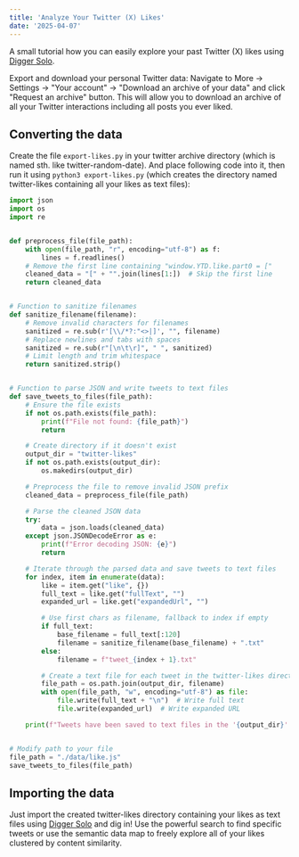 ```yaml
---
title: 'Analyze Your Twitter (X) Likes'
date: '2025-04-07'
---
```

A small tutorial how you can easily explore your past Twitter (X) likes using [Digger Solo](https://solo.digger.lol).

Export and download your personal Twitter data: Navigate to More -> Settings -> "Your account" -> "Download an archive of your data" and click "Request an archive" button. This will allow you to download an archive of all your Twitter interactions including all posts you ever liked.

## Converting the data

Create the file `export-likes.py` in your twitter archive directory (which is named sth. like twitter-random-date). And place following code into it, then run it using `python3 export-likes.py` (which creates the directory named twitter-likes containing all your likes as text files):

```python
import json
import os
import re


def preprocess_file(file_path):
    with open(file_path, "r", encoding="utf-8") as f:
        lines = f.readlines()
    # Remove the first line containing "window.YTD.like.part0 = ["
    cleaned_data = "[" + "".join(lines[1:])  # Skip the first line
    return cleaned_data


# Function to sanitize filenames
def sanitize_filename(filename):
    # Remove invalid characters for filenames
    sanitized = re.sub(r'[\\/*?:"<>|]', "", filename)
    # Replace newlines and tabs with spaces
    sanitized = re.sub(r"[\n\t\r]", " ", sanitized)
    # Limit length and trim whitespace
    return sanitized.strip()


# Function to parse JSON and write tweets to text files
def save_tweets_to_files(file_path):
    # Ensure the file exists
    if not os.path.exists(file_path):
        print(f"File not found: {file_path}")
        return

    # Create directory if it doesn't exist
    output_dir = "twitter-likes"
    if not os.path.exists(output_dir):
        os.makedirs(output_dir)

    # Preprocess the file to remove invalid JSON prefix
    cleaned_data = preprocess_file(file_path)

    # Parse the cleaned JSON data
    try:
        data = json.loads(cleaned_data)
    except json.JSONDecodeError as e:
        print(f"Error decoding JSON: {e}")
        return

    # Iterate through the parsed data and save tweets to text files
    for index, item in enumerate(data):
        like = item.get("like", {})
        full_text = like.get("fullText", "")
        expanded_url = like.get("expandedUrl", "")

        # Use first chars as filename, fallback to index if empty
        if full_text:
            base_filename = full_text[:120]
            filename = sanitize_filename(base_filename) + ".txt"
        else:
            filename = f"tweet_{index + 1}.txt"

        # Create a text file for each tweet in the twitter-likes directory
        file_path = os.path.join(output_dir, filename)
        with open(file_path, "w", encoding="utf-8") as file:
            file.write(full_text + "\n")  # Write full text
            file.write(expanded_url)  # Write expanded URL

    print(f"Tweets have been saved to text files in the '{output_dir}' directory.")


# Modify path to your file
file_path = "./data/like.js"
save_tweets_to_files(file_path)
```

## Importing the data

Just import the created twitter-likes directory containing your likes as text files using [Digger Solo](https://solo.digger.lol) and dig in! Use the powerful search to find specific tweets or use the semantic data map to freely explore all of your likes clustered by content similarity.
